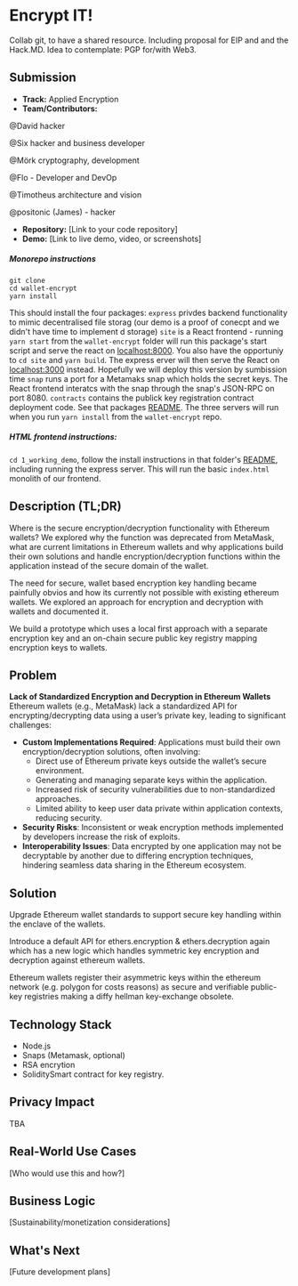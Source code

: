 # Encrypt IT!
Collab git, to have a shared resource. Including proposal for EIP and and the Hack.MD. Idea to contemplate: PGP for/with Web3.

## Submission
- **Track:** Applied Encryption
- **Team/Contributors:**

@David hacker

@Six hacker and business developer

@Mörk cryptography, development

@Flo - Developer and DevOp

@Timotheus architecture and vision

@positonic (James) - hacker

- **Repository:** [Link to your code repository]
- **Demo:** [Link to live demo, video, or screenshots]

##### Monorepo instructions
```
git clone
cd wallet-encrypt
yarn install
```

This should install the four packages:
`express` privdes backend functionality to mimic decentralised file storag (our demo is a proof of conecpt and we didn't have time to implement d storage)
`site` is a React frontend - running `yarn start` from the `wallet-encrypt` folder will run this package's start script and serve the react on [localhost:8000](localhost:8000).
You also have the opportuniy to `cd site` and `yarn build`. The express erver will then serve the React on  [localhost:3000](localhost:3000) instead.
Hopefully we will deploy this version by sumbission time
`snap` runs a port for a Metamaks snap which holds the secret keys. The React frontend interatcs with the snap through the snap's JSON-RPC on port 8080.
`contracts` contains the publick key registration contract deployment code. See that packages [README](./wallet-encrypt/contracts/README).
The three servers will run when you run `yarn install` from the `wallet-encrypt` repo.

##### HTML frontend instructions:
`cd 1_working_demo`, follow the install instructions in that folder's [README](./1_working_demo/README), including running the express server.
This will run the basic `index.html` monolith of our frontend.

## Description (TL;DR)
Where is the secure encryption/decryption functionality with Ethereum wallets?
We explored why the function was deprecated from MetaMask, what are current limitations in Ethereum wallets and why applications build their own solutions and handle encryption/decryption functions within the application instead of the secure domain of the wallet.

The need for secure, wallet based encryption key handling became painfully obvios and how its currently not possible with existing ethereum wallets.
We explored an approach for encryption and decryption with wallets and documented it.

We build a prototype which uses a local first approach with a separate encryption key and an on-chain secure public key registry mapping encryption keys to wallets.

## Problem
**Lack of Standardized Encryption and Decryption in Ethereum Wallets**
Ethereum wallets (e.g., MetaMask) lack a standardized API for encrypting/decrypting data using a user’s private key, leading to significant challenges:
- **Custom Implementations Required**: Applications must build their own encryption/decryption solutions, often involving:
  - Direct use of Ethereum private keys outside the wallet’s secure environment.
  - Generating and managing separate keys within the application.
  - Increased risk of security vulnerabilities due to non-standardized approaches.
  - Limited ability to keep user data private within application contexts, reducing security.
- **Security Risks**: Inconsistent or weak encryption methods implemented by developers increase the risk of exploits.
- **Interoperability Issues**: Data encrypted by one application may not be decryptable by another due to differing encryption techniques, hindering seamless data sharing in the Ethereum ecosystem.

## Solution
Upgrade Ethereum wallet standards to support
secure key handling within the enclave of the wallets.

Introduce a default API for ethers.encryption & ethers.decryption
again which has a new logic which handles symmetric key encryption and decryption
against ethereum wallets.

Ethereum wallets register their asymmetric keys within the ethereum network (e.g. polygon for costs reasons)
as secure and verifiable public-key registries making a diffy hellman key-exchange obsolete.

## Technology Stack
- Node.js
- Snaps (Metamask, optional)
- RSA encrytion
- SoliditySmart contract for key registry.

## Privacy Impact
TBA

## Real-World Use Cases
[Who would use this and how?]

## Business Logic
[Sustainability/monetization considerations]

## What's Next
[Future development plans]
